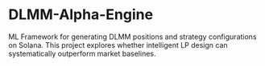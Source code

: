 # DLMM-Alpha-Engine
ML Framework for generating DLMM positions and strategy configurations on Solana. This project explores whether intelligent LP design can systematically outperform market baselines.
